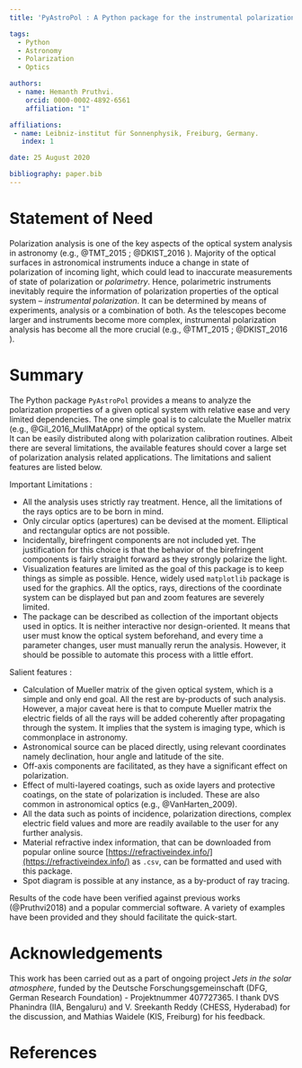 ```yaml
---
title: 'PyAstroPol : A Python package for the instrumental polarization analysis of the astronomical optics.'

tags:
  - Python
  - Astronomy
  - Polarization
  - Optics

authors:
  - name: Hemanth Pruthvi.
    orcid: 0000-0002-4892-6561
    affiliation: "1"

affiliations:
 - name: Leibniz-institut für Sonnenphysik, Freiburg, Germany.
   index: 1

date: 25 August 2020

bibliography: paper.bib
---
```


# Statement of Need

Polarization analysis is one of the key aspects of the optical system analysis in astronomy (e.g., @TMT_2015 ; @DKIST_2016 ). Majority of the optical surfaces in astronomical instruments induce a change in state of polarization of incoming light, which could lead to inaccurate measurements of state of polarization or _polarimetry_. Hence, polarimetric instruments inevitably require the information of polarization properties of the optical system – _instrumental polarization_. It can be determined by means of experiments, analysis or a combination of both. As the telescopes become larger and instruments become more complex, instrumental polarization analysis has become all the more crucial (e.g.,  @TMT_2015 ; @DKIST_2016 ).  

# Summary

The Python package `PyAstroPol` provides a means to analyze the polarization properties of a given optical system with relative ease and very limited dependencies. The one simple goal is to calculate the Mueller matrix (e.g., @Gil_2016_MullMatAppr) of the optical system.  
It can be easily distributed along with polarization calibration routines. Albeit there are several limitations, the available features should cover a large set of polarization analysis related applications. The limitations and salient features are listed below.

Important Limitations :   
- All the analysis uses strictly ray treatment. Hence, all the limitations of the rays optics are to be born in mind.   
- Only circular optics (apertures) can be devised at the moment. Elliptical and rectangular optics are not possible.   
- Incidentally, birefringent components are not included yet. The justification for this choice is that the behavior of the birefringent components is fairly straight forward as they strongly polarize the light.   
- Visualization features are limited as the goal of this package is to keep things as simple as possible. Hence, widely used `matplotlib` package is used for the graphics. All the optics, rays, directions of the coordinate system can be displayed but pan and zoom features are severely limited.   
- The package can be described as collection of the important objects used in optics. It is neither interactive nor design-oriented. It means that user must know the optical system beforehand, and every time a parameter changes, user must manually rerun the analysis. However, it should be possible to automate this process with a little effort.   

Salient features :   
- Calculation of Mueller matrix of the given optical system, which is a simple and only end goal. All the rest are by-products of such analysis. However, a major caveat here is that to compute Mueller matrix the electric fields of all the rays will be added coherently after propagating through the system. It implies that the system is imaging type, which is commonplace in astronomy.   
- Astronomical source can be placed directly, using relevant coordinates namely declination, hour angle and latitude of the site.   
- Off-axis components are facilitated, as they have a significant effect on polarization.   
- Effect of multi-layered coatings, such as oxide layers and protective coatings, on the state of polarization is included.  These are also common in astronomical optics (e.g., @VanHarten_2009).   
- All the data such as points of incidence, polarization directions, complex electric field values and more are readily available to the user for any further analysis.   
- Material refractive index information, that can be downloaded from popular online source [https://refractiveindex.info/](https://refractiveindex.info/) as `.csv`, can be formatted and used with this package.   
- Spot diagram is possible at any instance, as a by-product of ray tracing.   

Results of the code have been verified against previous works (@Pruthvi2018) and a popular commercial software. A variety of examples have been provided and they should facilitate the quick-start.

# Acknowledgements

This work has been carried out as a part of ongoing project _Jets in the solar atmosphere_, funded by the Deutsche Forschungsgemeinschaft (DFG, German Research Foundation) - Projektnummer 407727365. I thank DVS Phanindra (IIA, Bengaluru) and V. Sreekanth Reddy (CHESS, Hyderabad) for the discussion, and Mathias Waidele (KIS, Freiburg) for his feedback.

# References